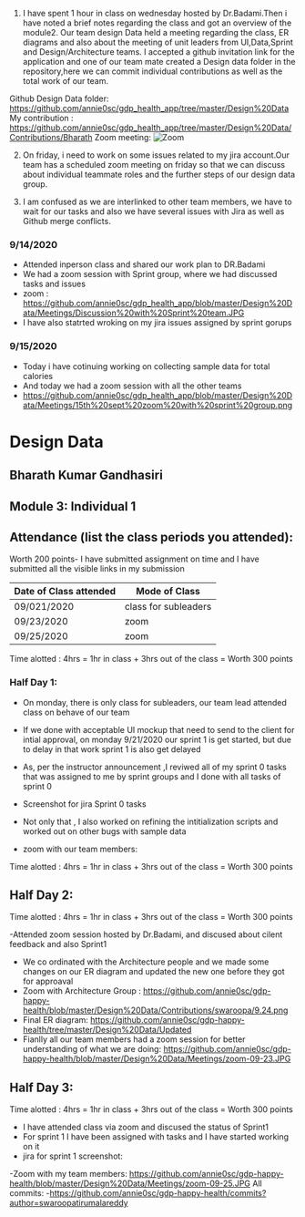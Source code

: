 1. I have spent 1 hour in class on wednesday hosted by Dr.Badami.Then i have noted a brief notes regarding the class and got an overview of the module2. Our team design Data held a meeting regarding the class, ER diagrams and also about the meeting of unit leaders from UI,Data,Sprint and Design/Architecture teams. I accepted a github invitation link for the application and one of our team mate created a Design data folder in the repository,here we can commit individual contributions as well as the total work of our team.

Github Design Data folder: https://github.com/annie0sc/gdp_health_app/tree/master/Design%20Data
My contribution : https://github.com/annie0sc/gdp_health_app/tree/master/Design%20Data/Contributions/Bharath
Zoom meeting: ![Zoom](https://github.com/annie0sc/gdp_health_app/blob/master/Design%20Data/Zoom_Meeting.png)

2. On friday, i need to work on some issues related to my jira account.Our team has a scheduled zoom meeting on friday so that we can discuss about individual teammate roles and the further steps of our design data group.

3. I am confused as we are interlinked to other team members, we have to wait for our tasks and also we have several issues with Jira as well as Github merge conflicts.
### 9/14/2020
- Attended inperson class and shared our work plan to DR.Badami
- We had a zoom session with Sprint group, where we had discussed tasks and issues 
- zoom : https://github.com/annie0sc/gdp_health_app/blob/master/Design%20Data/Meetings/Discussion%20with%20Sprint%20team.JPG
- I have also statrted wroking on my jira issues assigned by sprint gorups 
### 9/15/2020
- Today i have cotinuing working on collecting sample data for total calories 
- And today we had a zoom session with all the other teams 
- https://github.com/annie0sc/gdp_health_app/blob/master/Design%20Data/Meetings/15th%20sept%20zoom%20with%20sprint%20group.png



# Design Data 
## Bharath Kumar Gandhasiri
## Module 3: Individual 1
## Attendance (list the class periods you attended):
Worth 200 points- I have submitted assignment on time and I have submitted all the visible links in my submission 

| Date of Class attended | Mode of Class |
|------------------------|---------------|
| 09/021/2020 | class for subleaders | 
| 09/23/2020 | zoom |
| 09/25/2020 | zoom | 

Time alotted : 4hrs = 1hr in class + 3hrs out of the class = Worth 300 points

### Half Day 1:
- On monday, there is only class for subleaders, our team lead attended class on behave of our team 
- If we done with acceptable UI mockup that need to send to the client for intial approval, on monday 9/21/2020 our sprint 1 is get started, but due to delay in that work sprint 1 is also get delayed 
- As, per the instructor announcement ,I reviwed all  of my sprint 0 tasks that was assigned to me by sprint groups and I done with all tasks of sprint 0
- Screenshot for jira Sprint 0 tasks

- Not only that , I also worked on refining the intitialization scripts and worked out on other bugs with sample data
- zoom with our team members: 

Time alotted : 4hrs = 1hr in class + 3hrs out of the class = Worth 300 points

## Half Day 2:
Time alotted : 4hrs = 1hr in class + 3hrs out of the class = Worth 300 points

 -Attended zoom session hosted by Dr.Badami, and  discused about cilent feedback and also Sprint1 
 - We co ordinated with the Architecture people and we made some changes on our ER diagram and updated the new one before they got for approaval 
 - Zoom with Architecture Group :
https://github.com/annie0sc/gdp-happy-health/blob/master/Design%20Data/Contributions/swaroopa/9.24.png
 - Final ER diagram:
 https://github.com/annie0sc/gdp-happy-health/tree/master/Design%20Data/Updated
 - Fianlly all our team members had a zoom session for better understanding of what we are doing:
 https://github.com/annie0sc/gdp-happy-health/blob/master/Design%20Data/Meetings/zoom-09-23.JPG



## Half Day 3:
Time alotted : 4hrs = 1hr in class + 3hrs out of the class = Worth 300 points
- I have attended class via zoom and discused the status of Sprint1 
- For sprint 1 I have been assigned with tasks and I have started working on it 
- jira for sprint 1 screenshot:


-Zoom with my team members: https://github.com/annie0sc/gdp-happy-health/blob/master/Design%20Data/Meetings/zoom-09-25.JPG
All commits:
-https://github.com/annie0sc/gdp-happy-health/commits?author=swaroopatirumalareddy

